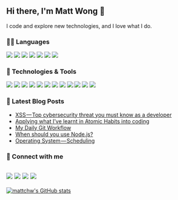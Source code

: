 ## Hi there, I'm Matt Wong 👋
I code and explore new technologies, and I love what I do.

### 🧑‍💻 Languages
![](https://img.shields.io/badge/HTML5-E34F26?style=for-the-badge&logo=html5&logoColor=white)
![](https://img.shields.io/badge/CSS3-1572B6?style=for-the-badge&logo=css3&logoColor=white)
![](https://img.shields.io/badge/JavaScript-323330?style=for-the-badge&logo=javascript&logoColor=F7DF1E)
![](https://img.shields.io/badge/TypeScript-007ACC?style=for-the-badge&logo=typescript&logoColor=white)
![](https://img.shields.io/badge/Go-00ADD8?style=for-the-badge&logo=go&logoColor=white)
![](https://img.shields.io/badge/Python-3776AB?style=for-the-badge&logo=python&logoColor=white)
![](https://img.shields.io/badge/Java-ED8B00?style=for-the-badge&logo=java&logoColor=white)

### 🔧 Technologies & Tools
![](https://img.shields.io/badge/Visual_Studio_Code-0078D4?style=for-the-badge&logo=visual%20studio%20code&logoColor=white)
![](https://img.shields.io/badge/Node.js-339933?style=for-the-badge&logo=nodedotjs&logoColor=white)
![](https://img.shields.io/badge/React-20232A?style=for-the-badge&logo=react&logoColor=61DAFB)
![](https://img.shields.io/badge/MySQL-00000F?style=for-the-badge&logo=mysql&logoColor=white)
![](https://img.shields.io/badge/PostgreSQL-316192?style=for-the-badge&logo=postgresql&logoColor=white)
![](https://img.shields.io/badge/MongoDB-white?style=for-the-badge&logo=mongodb&logoColor=4EA94B)
![](https://img.shields.io/badge/Elastic_Search-005571?style=for-the-badge&logo=elasticsearch&logoColor=white)
![](https://img.shields.io/badge/redis-%23DD0031.svg?&style=for-the-badge&logo=redis&logoColor=white)
![](https://img.shields.io/badge/rabbitmq-%23FF6600.svg?&style=for-the-badge&logo=rabbitmq&logoColor=white)
![](https://img.shields.io/badge/Docker-2CA5E0?style=for-the-badge&logo=docker&logoColor=white)
![](https://img.shields.io/badge/kubernetes-326ce5.svg?&style=for-the-badge&logo=kubernetes&logoColor=white)
![](https://img.shields.io/badge/Amazon_AWS-232F3E?style=for-the-badge&logo=amazon-aws&logoColor=white)

### 📝 Latest Blog Posts
<!-- BLOG-POST-LIST:START -->
- [XSS — Top cybersecurity threat you must know as a developer](https://levelup.gitconnected.com/xss-top-cybersecurity-threat-you-must-know-as-a-developer-c73a71697bd8?source=rss-804a12ce32ca------2)
- [Applying what I’ve learnt in Atomic Habits into coding](https://levelup.gitconnected.com/applying-what-ive-learnt-in-atomic-habits-into-coding-cb268137ea35?source=rss-804a12ce32ca------2)
- [My Daily Git Workflow](https://levelup.gitconnected.com/my-daily-git-workflow-a176387d6cd?source=rss-804a12ce32ca------2)
- [When should you use Node.js?](https://levelup.gitconnected.com/when-should-you-use-node-js-727c7d97fd09?source=rss-804a12ce32ca------2)
- [Operating System — Scheduling](https://levelup.gitconnected.com/operating-system-scheduling-fb7dc14b8c0a?source=rss-804a12ce32ca------2)
<!-- BLOG-POST-LIST:END -->

### 🔗 Connect with me
[![](https://img.shields.io/badge/website-000000?style=for-the-badge&logo=About.me&logoColor=white)](https://mattwong.info)
[![](https://img.shields.io/badge/GitHub-100000?style=for-the-badge&logo=github&logoColor=white)](https://github.com/mattchw)
[![](https://img.shields.io/badge/Medium-12100E?style=for-the-badge&logo=medium&logoColor=white)](https://medium.com/@mattchw)
[![](https://img.shields.io/badge/LinkedIn-0077B5?style=for-the-badge&logo=linkedin&logoColor=white)](https://www.linkedin.com/in/mattchw/)
---
[![mattchw's GitHub stats](https://github-readme-stats.vercel.app/api?username=mattchw&theme=prussian)](https://github.com/mattchw)
